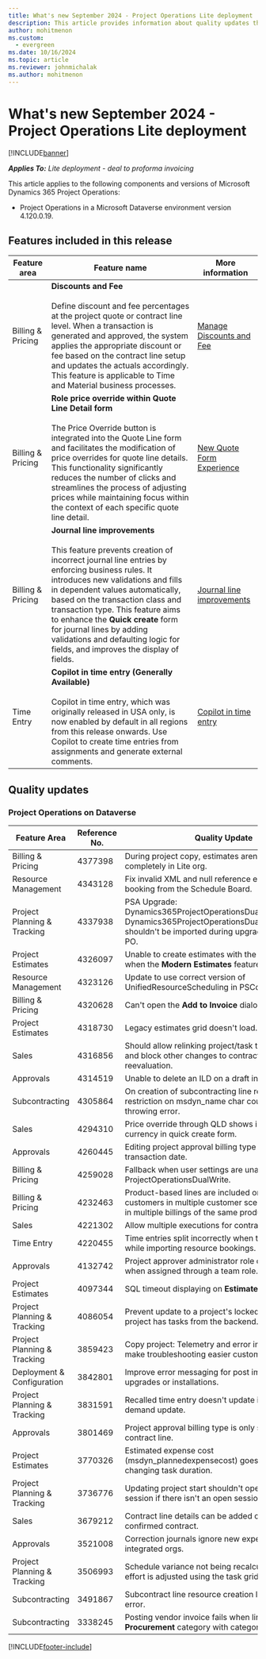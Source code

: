 ```yaml
---
title: What's new September 2024 - Project Operations Lite deployment
description: This article provides information about quality updates that are available in the Sept 2024 release of Microsoft Dynamics 365 Project Operations Lite deployment.
author: mohitmenon
ms.custom:
  - evergreen
ms.date: 10/16/2024
ms.topic: article
ms.reviewer: johnmichalak
ms.author: mohitmenon
---
```


# What's new September 2024 - Project Operations Lite deployment

[!INCLUDE[banner](../../includes/banner.md)]

_**Applies To:** Lite deployment - deal to proforma invoicing_

This article applies to the following components and versions of Microsoft Dynamics 365 Project Operations:

- Project Operations in a Microsoft Dataverse environment version 4.120.0.19.

## Features included in this release

| **Feature area** | **Feature name** | **More information** |
| --- | --- | --- |
| Billing & Pricing |**Discounts and Fee** <br><br> Define discount and fee percentages at the project quote or contract line level. When a transaction is generated and approved, the system applies the appropriate discount or fee based on the contract line setup and updates the actuals accordingly. This feature is applicable to Time and Material business processes.| [Manage Discounts and Fee](../../pricing-costing/manage-discount-fee-calculations.md)|
| Billing & Pricing |**Role price override within Quote Line Detail form** <br><br> The Price Override button is integrated into the Quote Line form and facilitates the modification of price overrides for quote line details. This functionality significantly reduces the number of clicks and streamlines the process of adjusting prices while maintaining focus within the context of each specific quote line detail.| [New Quote Form Experience](../../sales/quotes-new-form.md)|
| Billing & Pricing |**Journal line improvements** <br><br> This feature prevents creation of incorrect journal line entries by enforcing business rules. It introduces new validations and fills in dependent values automatically, based on the transaction class and transaction type. This feature aims to enhance the **Quick create** form for journal lines by adding validations and defaulting logic for fields, and improves the display of fields.| [Journal line improvements](../../actuals/journal-line-improvements.md)|
| Time Entry |**Copilot in time entry (Generally Available)** <br><br> Copilot in time entry, which was originally released in USA only, is now enabled by default in all regions from this release onwards. Use Copilot to create time entries from assignments and generate external comments.|[Copilot in time entry](../../time/copilot-in-time-entry.md) |


## Quality updates

### Project Operations on Dataverse

| **Feature Area** | **Reference No.** | **Quality Update** |
| --- | --- | --- |
|Billing & Pricing|	4377398|	During project copy, estimates aren't getting copied completely in Lite org.|
|Resource Management|	4343128|	Fix invalid XML and null reference errors when booking from the Schedule Board.|
|Project Planning & Tracking|	4337938|	PSA Upgrade: Dynamics365ProjectOperationsDualWrite and Dynamics365ProjectOperationsDualWriteEntityMaps shouldn't be imported during upgrade from PSA to PO.|
|Project Estimates|	4326097|	Unable to create estimates with the future dates when the **Modern Estimates** feature is enabled.|
|Resource Management|	4323126|	Update to use correct version of UnifiedResourceScheduling in PSCore.|
|Billing & Pricing|	4320628|	Can't open the **Add to Invoice** dialog.|
|Project Estimates|	4318730|	Legacy estimates grid doesn't load.|
|Sales|	4316856|	Should allow relinking project/task to contract line and block other changes to contract line during reevaluation.|
|Approvals|	4314519|	Unable to delete an ILD on a draft invoice.|
|Subcontracting|	4305864|	On creation of subcontracting line resource, restriction on msdyn_name char count>100 throwing error.|
|Sales|	4294310|	Price override through QLD shows incorrect currency in quick create form.|
|Approvals|	4260445|	Editing project approval billing type alters journal line transaction date.|
|Billing & Pricing|	4259028|	Fallback when user settings are unavailable in ProjectOperationsDualWrite.|
|Billing & Pricing|	4232463|	Product-based lines are included on invoices for all customers in multiple customer scenarios, resulting in multiple billings of the same product.|
|Sales|	4221302|	Allow multiple executions for contract confirmation.|
|Time Entry|	4220455|	Time entries split incorrectly when the days overlap while importing resource bookings.|
|Approvals|	4132742|	Project approver administrator role doesn't work when assigned through a team role.|
|Project Estimates|	4097344|	SQL timeout displaying on **Estimates** tab.|
|Project Planning & Tracking|	4086054|	Prevent update to a project's locked fields if the project has tasks from the backend.|
|Project Planning & Tracking|	3859423|	Copy project: Telemetry and error improvements to make troubleshooting easier customers.|
|Deployment & Configuration|	3842801|	Improve error messaging for post import during upgrades or installations.|
|Project Planning & Tracking|	3831591|	Recalled time entry doesn't update in WBS with on-demand update.|
|Approvals|	3801469|	Project approval billing type is only set with linked contract line.|
|Project Estimates|	3770326|	Estimated expense cost (msdyn_plannedexpensecost) goes negative when changing task duration.|
|Project Planning & Tracking|	3736776|	Updating project start shouldn't open project session if there isn't an open session.|
|Sales|	3679212|	Contract line details can be added or updated on a confirmed contract.|
|Approvals|	3521008|	Correction journals ignore new expense category on integrated orgs.|
|Project Planning & Tracking|	3506993|	Schedule variance not being recalculated after task effort is adjusted using the task grid.|
|Subcontracting|	3491867|	Subcontract line resource creation leads to script error.|
|Subcontracting|	3338245|	Posting vendor invoice fails when lines include the **Procurement** category with category type **Item**. |

[!INCLUDE[footer-include](../../includes/footer-banner.md)]
